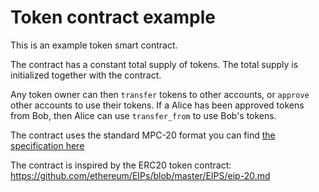 # Token contract example

This is an example token smart contract.

The contract has a constant total supply of tokens.
The total supply is initialized together with the contract.

Any token owner can then `transfer` tokens to other accounts, or `approve` other accounts to use their tokens.
If a Alice has been approved tokens from Bob, then Alice can use `transfer_from` to use Bob's tokens.

The contract uses the standard MPC-20 format you can find [the specification here](https://partisiablockchain.gitlab.io/documentation/smart-contracts/integration/mpc-20-token-contract.html)

The contract is inspired by the ERC20 token contract:
<https://github.com/ethereum/EIPs/blob/master/EIPS/eip-20.md>